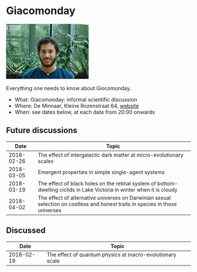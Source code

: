 # Giacomonday

![Giacomo](giacomo.png)

Everything one needs to know about Giocomonday.

 * What: Giacomonday: informal scientific discussion
 * Where: De Minnaar, Kleine Rozenstraat 64, [website](http://www.deminnaar.nl)
 * When: see dates below, at each date from 20:00 onwards

## Future discussions

Date|Topic
---|---
2018-02-26|The effect of intergalactic dark matter at micro-evolutionary scales
2018-03-05|Emergent properties in simple single-agent systems
2018-03-19|The effect of black holes on the retinal system of bottom-dwelling ciclids in Lake Victoria in winter when it is cloudy 
2018-04-02|The effect of alternative universes on Darwinian sexual selection on costless and honest traits in species in those universes

## Discussed

Date|Topic
---|---
2018-02-19|The effect of quantum physics at macro-evolutionary scale



